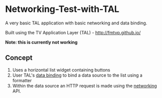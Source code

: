 # Networking-Test-with-TAL
A very basic TAL application with basic networking and data binding.

Built using the TV Application Layer (TAL) - http://fmtvp.github.io/

**Note: this is currently not working**

## Concept

1. Uses a horizontal list widget containing buttons
2. User TAL's [data binding](http://fmtvp.github.io/tal/widgets/data-binding.html) to bind a data source to the list using a formatter
3. Within the data source an HTTP request is made using the [networking](http://fmtvp.github.io/tal/other/networking.html) API.
